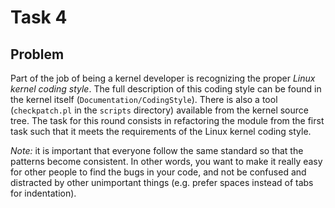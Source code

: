 # Task 4

## Problem

Part of the job of being a kernel developer is recognizing the proper *Linux kernel coding style*. The full
description of this coding style can be found in the kernel itself (`Documentation/CodingStyle`). There
is also a tool (`checkpatch.pl` in the `scripts` directory) available from the kernel source tree.
The task for this round consists in refactoring the module from the first task such that it meets the
requirements of the Linux kernel coding style.

*Note:* it is important that everyone follow the same standard so that the patterns become consistent. In
other words, you want to make it really easy for other people to find the bugs in your code, and not be
confused and distracted by other unimportant things (e.g. prefer spaces instead of tabs for indentation).





